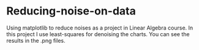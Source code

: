 # Reducing-noise-on-data
Using matplotlib to reduce noises as a project in Linear Algebra course.
In this project I use least-squares for denoising the charts. 
You can see the results in the .png files.
